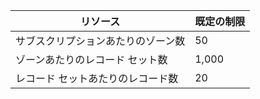 
| リソース | 既定の制限 
--- | ---
| サブスクリプションあたりのゾーン数 | 50
| ゾーンあたりのレコード セット数| 1,000
| レコード セットあたりのレコード数| 20
 

<!---HONumber=August15_HO6-->